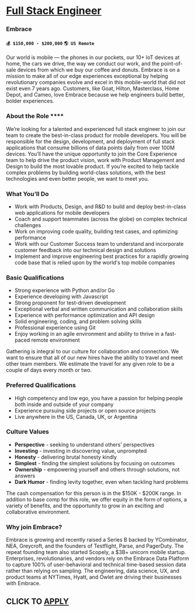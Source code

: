 # [Full Stack Engineer](https://www.remotewlb.com/apply/full-stack-engineer-131124)  
### Embrace  
#### `💰 $150,000 - $200,000` `🌎 US Remote`  

Our world is mobile — the phones in our pockets, our 10+ IoT devices at home, the cars we drive, the way we conduct our work, and the point-of-sale devices from which we buy our coffee and donuts. Embrace is on a mission to make all of our edge experiences exceptional by helping revolutionary companies evolve and excel in this mobile-world that did not exist even 7 years ago. Customers, like Goat, Hilton, Masterclass, Home Depot, and Cameo, love Embrace because we help engineers build better, bolder experiences.

### **About the Role** ****

We’re looking for a talented and experienced full stack engineer to join our team to create the best-in-class product for mobile developers. You will be responsible for the design, development, and deployment of full stack applications that consume billions of data points daily from over 100M devices. You’ll have the unique opportunity to join the Core Experience team to help drive the product vision, work with Product Management and Design to build the most lovable product. If you’re excited to help tackle complex problems by building world-class solutions, with the best technologies and even better people, we want to meet you.

### **What You’ll Do**

  * Work with Products, Design, and R&D to build and deploy best-in-class web applications for mobile developers
  * Coach and support teammates (across the globe) on complex technical challenges
  * Work on improving code quality, building test cases, and optimizing performance 
  * Work with our Customer Success team to understand and incorporate customer feedback into our technical design and solutions
  * Implement and improve engineering best practices for a rapidly growing code base that is relied upon by the world's top mobile companies

### **Basic Qualifications**

  * Strong experience with Python and/or Go
  * Experience developing with Javascript 
  * Strong proponent for test-driven development
  * Exceptional verbal and written communication and collaboration skills
  * Experience with performance optimization and API design
  * Solid engineering, coding, and problem solving skills
  * Professional experience using Git
  * Enjoy working in an agile environment and ability to thrive in a fast-paced remote environment

Gathering is integral to our culture for collaboration and connection. We want to ensure that all of our new hires have the ability to travel and meet other team members. We estimate the travel for any given role to be a couple of days every month or two.

### **Preferred Qualifications**

  * High competency and low ego, you have a passion for helping people both inside and outside of your company
  * Experience pursuing side projects or open source projects
  * Live anywhere in the US, Canada, UK, or Argentina

### Culture Values

  * **Perspective** \- seeking to understand others’ perspectives
  * **Investing** \- investing in discovering value, unprompted
  * **Honesty** \- delivering brutal honesty kindly
  * **Simplest** \- finding the simplest solutions by focusing on outcomes
  * **Ownership** \- empowering yourself and others through solutions, not answers
  * **Dark Humor** \- finding levity together, even when tackling hard problems

The cash compensation for this person is in the $150K - $200K range. In addition to base comp for this role, we offer equity in the form of options, a variety of benefits, and the opportunity to grow in an exciting and collaborative environment.

### Why join Embrace?

Embrace is growing and recently raised a Series B backed by YCombinator, NEA, Greycroft, and the founders of Testflight, Parse, and PagerDuty. The repeat founding team also started Scopely, a $3B+ unicorn mobile startup. Enterprises, revolutionaries, and vendors rely on the Embrace Data Platform to capture 100% of user-behavioral and technical time-based session data rather than relying on sampling. The engineering, data science, UX, and product teams at NYTimes, Hyatt, and Owlet are driving their businesses with Embrace.

  
## CLICK TO [APPLY](https://www.remotewlb.com/apply/full-stack-engineer-131124)

